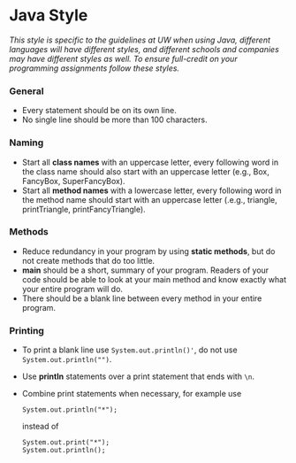 # Java Style
_This style is specific to the guidelines at UW when using Java, different languages will have different styles, and different schools and companies may have different styles as well. To ensure full-credit on your programming assignments follow these styles._

### General
* Every statement should be on its own line.
* No single line should be more than 100 characters.

### Naming 
* Start all __class names__ with an uppercase letter, every following word in the class name should also start with an uppercase letter (e.g., Box, FancyBox, SuperFancyBox).
* Start all __method names__ with a lowercase letter, every following word in the method name should start with an uppercase letter (.e.g., triangle, printTriangle, printFancyTriangle).

### Methods
* Reduce redundancy in your program by using __static methods__, but do not create methods that do too little.
* __main__ should be a short, summary of your program. Readers of your code should be able to look at your main method and know exactly what your entire program will do.
* There should be a blank line between every method in your entire program.

### Printing
* To print a blank line use `System.out.println()'`, do not use `System.out.println("")`.
* Use __println__ statements over a print statement that ends with `\n`.
* Combine print statements when necessary, for example use 

  `System.out.println("*");` 
  
  instead of 
  
  ```
  System.out.print("*");
  System.out.println();
  ```
